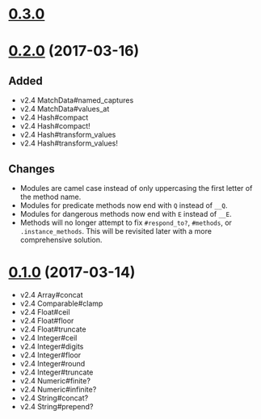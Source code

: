 # [0.3.0][]

# [0.2.0][] (2017-03-16)

## Added

 - v2.4 MatchData#named_captures
 - v2.4 MatchData#values_at
 - v2.4 Hash#compact
 - v2.4 Hash#compact!
 - v2.4 Hash#transform_values
 - v2.4 Hash#transform_values!

## Changes

 - Modules are camel case instead of only uppercasing the first letter of the method name.
 - Modules for predicate methods now end with `Q` instead of `__Q`.
 - Modules for dangerous methods now end with `E` instead of `__E`.
 - Methods will no longer attempt to fix `#respond_to?`, `#methods`, or `.instance_methods`. This will be revisited later with a more comprehensive solution.

# [0.1.0][] (2017-03-14)

 - v2.4 Array#concat
 - v2.4 Comparable#clamp
 - v2.4 Float#ceil
 - v2.4 Float#floor
 - v2.4 Float#truncate
 - v2.4 Integer#ceil
 - v2.4 Integer#digits
 - v2.4 Integer#floor
 - v2.4 Integer#round
 - v2.4 Integer#truncate
 - v2.4 Numeric#finite?
 - v2.4 Numeric#infinite?
 - v2.4 String#concat?
 - v2.4 String#prepend?

[0.3.0]: https://github.com/AaronLasseigne/polyfill/compare/v0.2.0...v0.3.0
[0.2.0]: https://github.com/AaronLasseigne/polyfill/compare/v0.1.0...v0.2.0
[0.1.0]: https://github.com/AaronLasseigne/polyfill/compare/v0.0.0...v0.1.0
